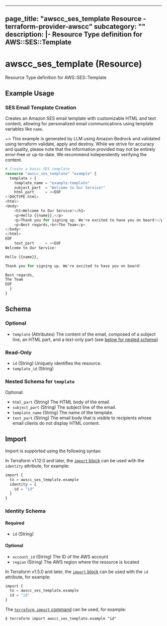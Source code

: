 
---
page_title: "awscc_ses_template Resource - terraform-provider-awscc"
subcategory: ""
description: |-
  Resource Type definition for AWS::SES::Template
---

# awscc_ses_template (Resource)

Resource Type definition for AWS::SES::Template

## Example Usage

### SES Email Template Creation

Creates an Amazon SES email template with customizable HTML and text content, allowing for personalized email communications using template variables like `name`.

~> This example is generated by LLM using Amazon Bedrock and validated using terraform validate, apply and destroy. While we strive for accuracy and quality, please note that the information provided may not be entirely error-free or up-to-date. We recommend independently verifying the content.

```terraform
# Create a basic SES template
resource "awscc_ses_template" "example" {
  template = {
    template_name = "example-template"
    subject_part  = "Welcome to Our Service!"
    html_part     = <<EOF
<!DOCTYPE html>
<html>
<body>
    <h1>Welcome to Our Service!</h1>
    <p>Hello {{name}},</p>
    <p>Thank you for signing up. We're excited to have you on board!</p>
    <p>Best regards,<br>The Team</p>
</body>
</html>
EOF
    text_part     = <<EOF
Welcome to Our Service!

Hello {{name}},

Thank you for signing up. We're excited to have you on board!

Best regards,
The Team
EOF
  }
}
```

<!-- schema generated by tfplugindocs -->
## Schema

### Optional

- `template` (Attributes) The content of the email, composed of a subject line, an HTML part, and a text-only part (see [below for nested schema](#nestedatt--template))

### Read-Only

- `id` (String) Uniquely identifies the resource.
- `template_id` (String)

<a id="nestedatt--template"></a>
### Nested Schema for `template`

Optional:

- `html_part` (String) The HTML body of the email.
- `subject_part` (String) The subject line of the email.
- `template_name` (String) The name of the template.
- `text_part` (String) The email body that is visible to recipients whose email clients do not display HTML content.

## Import

Import is supported using the following syntax:

In Terraform v1.12.0 and later, the [`import` block](https://developer.hashicorp.com/terraform/language/import) can be used with the `identity` attribute, for example:

```terraform
import {
  to = awscc_ses_template.example
  identity = {
    id = "id"
  }
}
```

<!-- schema generated by tfplugindocs -->
### Identity Schema

#### Required

- `id` (String)

#### Optional

- `account_id` (String) The ID of the AWS account
- `region` (String) The AWS region where the resource is located

In Terraform v1.5.0 and later, the [`import` block](https://developer.hashicorp.com/terraform/language/import) can be used with the `id` attribute, for example:

```terraform
import {
  to = awscc_ses_template.example
  id = "id"
}
```

The [`terraform import` command](https://developer.hashicorp.com/terraform/cli/commands/import) can be used, for example:

```shell
$ terraform import awscc_ses_template.example "id"
```
